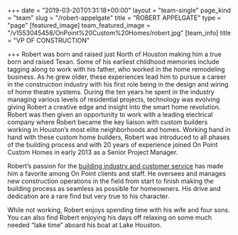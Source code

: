 +++
date = "2019-03-20T01:31:18+00:00"
layout = "team-single"
page_kind = "team"
slug = "/robert-appelgate"
title = "ROBERT APPELGATE"
type = "page"
[featured_image]
team_featured_image = "/v1553045458/OnPoint%20Custom%20Homes/robert.jpg"
[team_info]
title = "VP OF CONSTRUCTION"

+++
Robert was born and raised just North of Houston making him a true born and raised Texan. Some of his earliest childhood memories include tagging along to work with his father, who worked in the home remodeling business. As he grew older, these experiences lead him to pursue a career in the construction industry with his first role being in the design and wiring of home theatre systems. During the ten years he spent in the industry managing various levels of residential projects, technology was evolving giving Robert a creative edge and insight into the smart home revolution. Robert was then given an opportunity to work with a leading electrical company where Robert became the key liaison with custom builders working in Houston’s most elite neighborhoods and homes. Working hand in hand with these custom home builders, Robert was introduced to all phases of the building process and with 20 years of experience joined On Point Custom Homes in early 2013 as a Senior Project Manager.

Robert’s passion for the [building industry and customer service](https://onpointcustomhomes.com/about-us/design-build/) has made him a favorite among On Point clients and staff. He oversees and manages new construction operations in the field from start to finish making the building process as seamless as possible for homeowners. His drive and dedication are a rare find but very true to his character.

While not working, Robert enjoys spending time with his wife and four sons. You can also find Robert enjoying his days off relaxing on some much needed “lake time” aboard his boat at Lake Houston.